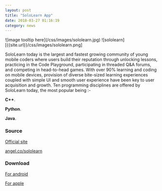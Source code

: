```yaml
---
layout: post
title: "SoloLearn App"
date: 2018-03-27 01:16:19
category: news
---
```

<section class="img_post_md">
![image tooltip here](/css/images/sololearn.jpg)
![sololearn][{{site.url}}/css/images/sololearn.png]
</section>


SoloLearn today is the largest and fastest growing community of young mobile coders where users build their reputation through unlocking lessons, practicing in the Code Playground, participating in threaded Q&A forums, and competing in head-to-head games. With over 90% learning and coding on mobile devices, provision of diverse bite-sized learning experiences coupled with simple UI and smooth user experience have been key to user acquisition and growth. Ten programming disciplines are offered by SoloLearn today, the most popular being :-

**C++**.

**Python**.

**Java**.



### Source
[Official site](https://www.sololearn.com/)

[angel.co/sololearn](https://angel.co/sololearn)


### Download
[For android]( https://play.google.com/store/apps/details?id=com.sololearn)

[For apple](https://itunes.apple.com/us/app/sololearn-learn-to-code/id1210079064?mt=8)